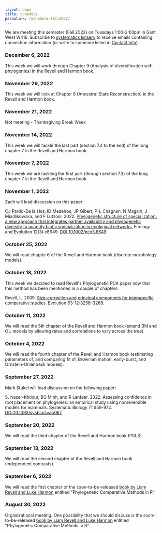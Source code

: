 ```yaml
---
layout: page
title: Schedule
permalink: /schedule-fall2022/
---
```


We are meeting this semester (Fall 2022) on Tuesdays 1:00-2:00pm in Gant West W416. Subscribe to [systematics listserv](/systseminar/listserv/) to receive emails containing connection information (or write to someone listed in [Contact Info](/systseminar/contact-info/)).

### December 6, 2022

This week we will work through Chapter 9 (Analysis of diversification with phylogenies) in the Revell and Harmon book.

### November 29, 2022

This week we will look at Chapter 8 (Ancestral State Reconstruction) in the Revell and Harmon book.

### November 21, 2022

Not meeting - Thanksgiving Break Week

### November 14, 2022

This week we will tackle the last part (section 7.4 to the end) of the long chapter 7 in the Revell and Harmon book.

### November 7, 2022

This week we are tackling the first part (through section 7.3) of the long chapter 7 in the Revell and Harmon book.

### November 1, 2022

Zach will lead discussion on this paper:

CJ Pardo-De la Hoz, ID Medeiros, JP Gibert, P-L Chagnon, N Magain, J Miadlikowska, and F Lutzoni. 2022. [Phylogenetic structure of specialization: a new approach that integrates partner availability and phylogenetic diversity to quantify biotic specialization in ecological networks.](https://www.ncbi.nlm.nih.gov/pmc/articles/PMC8888259/pdf/ECE3-12-e8649.pdf) Ecology and Evolution 12(3):e8649. [DOI:10.1002/ece3.8649](https://doi.org/10.1002/ece3.8649)

### October 25, 2022

We will read chapter 6 of the Revell and Harmon book (discrete morphology models). 

### October 18, 2022

This week we decided to read Revell's Phylogenetic PCA paper now that this method has been mentioned in a couple of chapters:

Revell, L. 2009. [Size-correction and principal components for interspecific comparative studies.](https://doi.org/10.1111/j.1558-5646.2009.00804.x) Evolution 63-12:3258–3268. 

### October 11, 2022

We will read the 5th chapter of the Revell and Harmon book (extend BM and OU models by allowing rates and correlations to vary across the tree). 

### October 4, 2022

We will read the fourth chapter of the Revell and Harmon book (estimating parameters of, and comparing fit of, Brownian motion, early-burst, and Ornstein-Uhlenbeck models). 

### September 27, 2022

Mark Stukel will lead discussion on the following paper:

S. Naser-Khdour, BQ Minh, and R Lanfear. 2022. Assessing confidence in root placement on phylogenies: an empirical study using nonreversible models for mammals. Systematic Biology 71:959-972. [DOI:10.1093/sysbio/syab067](https://doi.org/10.1093/sysbio/syab067)

### September 20, 2022

We will read the third chapter of the Revell and Harmon book (PGLS). 

### September 13, 2022

We will read the second chapter of the Revell and Harmon book (independent contrasts). 

### September 6, 2022

We will read the first chapter of the soon-to-be-released [book by Liam Revell and Luke Harmon](https://press.princeton.edu/books/paperback/9780691219035/phylogenetic-comparative-methods-in-r#preview
) entitled "Phylogenetic Comparative Methods in R".

### August 30, 2022

Organizational meeting. One possibility that we should discuss is the soon-to-be-released [book by Liam Revell and Luke Harmon](https://press.princeton.edu/books/paperback/9780691219035/phylogenetic-comparative-methods-in-r
) entitled "Phylogenetic Comparative Methods in R".
